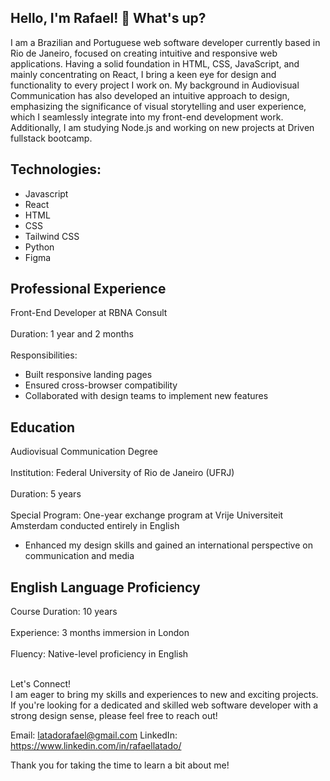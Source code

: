 ## Hello, I'm Rafael! 👋 What's up?
I am a Brazilian and Portuguese web software developer currently based in Rio de Janeiro, focused on creating intuitive and responsive web applications. Having a solid foundation in HTML, CSS, JavaScript, and mainly concentrating on React, I bring a keen eye for design and functionality to every project I work on. My background in Audiovisual Communication has also developed an intuitive approach to design, emphasizing the significance of visual storytelling and user experience, which I seamlessly integrate into my front-end development work. Additionally, I am studying Node.js and working on new projects at Driven fullstack bootcamp.

## Technologies:
- Javascript 
- React
- HTML
- CSS
- Tailwind CSS
- Python
- Figma

## Professional Experience
Front-End Developer at RBNA Consult<br><br>
Duration: 1 year and 2 months<br><br>
Responsibilities:
- Built responsive landing pages
- Ensured cross-browser compatibility
- Collaborated with design teams to implement new features

## Education
Audiovisual Communication Degree<br><br>
Institution: Federal University of Rio de Janeiro (UFRJ)<br><br>
Duration: 5 years<br><br>
Special Program: One-year exchange program at Vrije Universiteit Amsterdam conducted entirely in English
- Enhanced my design skills and gained an international perspective on communication and media

## English Language Proficiency
Course Duration: 10 years<br><br>
Experience: 3 months immersion in London<br><br>
Fluency: Native-level proficiency in English<br><br>

Let's Connect!<br>
I am eager to bring my skills and experiences to new and exciting projects. If you're looking for a dedicated and skilled web software developer with a strong design sense, please feel free to reach out!

Email: latadorafael@gmail.com
LinkedIn: https://www.linkedin.com/in/rafaellatado/

Thank you for taking the time to learn a bit about me!
